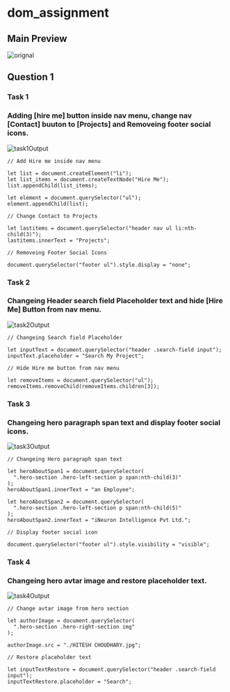 # dom_assignment

## Main Preview

![orignal](https://user-images.githubusercontent.com/97457589/215492345-0eb81740-876f-4512-83cd-e868535c28de.png)

## Question 1
### Task 1
### Adding [hire me] button inside nav menu, change nav [Contact] buuton to [Projects] and Removeing footer social icons.
![task1Output](https://user-images.githubusercontent.com/97457589/215341122-8a0e09d8-98eb-4a02-8ed0-129a22e6e61b.png)

```
// Add Hire me inside nav menu

let list = document.createElement("li");
let list_items = document.createTextNode("Hire Me");
list.appendChild(list_items);

let element = document.querySelector("ul");
element.appendChild(list);

// Change Contact to Projects

let lastitems = document.querySelector("header nav ul li:nth-child(3)");
lastitems.innerText = "Projects";

// Removeing Footer Social Icons

document.querySelector("footer ul").style.display = "none";

```
### Task 2
### Changeing Header search field Placeholder text and hide [Hire Me]  Button from nav menu.
![task2Output](https://user-images.githubusercontent.com/97457589/215342512-c72050e0-1ff9-477a-944c-a30e011f351e.png)

```
// Changeing Search field Placeholder

let inputText = document.querySelector("header .search-field input");
inputText.placeholder = "Search My Project";

// Hide Hire me button from nav menu

let removeItems = document.querySelector("ul");
removeItems.removeChild(removeItems.children[3]);

```
### Task 3
### Changeing hero paragraph span text and display footer social icons.
![task3Output](https://user-images.githubusercontent.com/97457589/215502198-8b2bf6b0-8fca-443b-a61f-b7d049586798.png)

```
// Changeing Hero paragraph span text 

let heroAboutSpan1 = document.querySelector(
  ".hero-section .hero-left-section p span:nth-child(3)"
);
heroAboutSpan1.innerText = "an Employee";

let heroAboutSpan2 = document.querySelector(
  ".hero-section .hero-left-section p span:nth-child(5)"
);
heroAboutSpan2.innerText = "iNeuron Intelligence Pvt Ltd.";

// Display footer social icon

document.querySelector("footer ul").style.visibility = "visible";

```

### Task 4
### Changeing hero avtar image and restore placeholder text.
![task4Output](https://user-images.githubusercontent.com/97457589/215511263-5b0bbcb6-f9a3-4159-beb8-0c1a6194b1c1.png)

```
// Change avtar image from hero section

let authorImage = document.querySelector(
  ".hero-section .hero-right-section img"
);

authorImage.src = "./HITESH CHOUDHARY.jpg";

// Restore placeholder text

let inputTextRestore = document.querySelector("header .search-field input");
inputTextRestore.placeholder = "Search";

```

